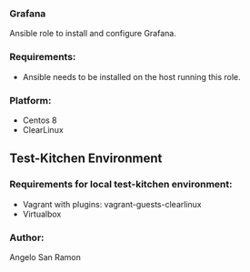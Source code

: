 ### Grafana
Ansible role to install and configure Grafana.

### Requirements:
* Ansible needs to be installed on the host running this role.

### Platform:
* Centos 8
* ClearLinux

## Test-Kitchen Environment
### Requirements for local test-kitchen environment:
- Vagrant with plugins: vagrant-guests-clearlinux
- Virtualbox

### Author:
Angelo San Ramon